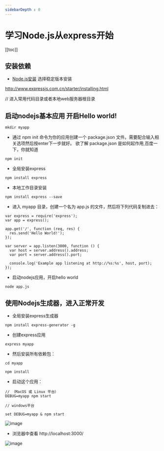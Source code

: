 ```yaml
---
sidebarDepth : 0
---
```


# 学习Node.js从express开始

[[toc]]

## 安装依赖

- [Node.js安装](https://nodejs.org/zh-cn/) 选择稳定版本安装


http://www.expressjs.com.cn/starter/installing.html

// 进入常用代码目录或者本地web服务器根目录
## 启动nodejs基本应用 开启Hello world!
```
mkdir myapp

```

- 通过 npm init 命令为你的应用创建一个 package.json 文件。需要配合输入相关选项然后按enter下一步就好。 欲了解 package.json 是如何起作用,百度一下，你就知道

```
npm init

```
- 全局安装express

```
npm install express

```

- 本地工作目录安装

```
npm install express --save

```

- 进入 myapp 目录，创建一个名为 app.js 的文件，然后将下列代码复制进去：
```
var express = require('express');
var app = express();

app.get('/', function (req, res) {
  res.send('Hello World!');
});

var server = app.listen(3000, function () {
  var host = server.address().address;
  var port = server.address().port;

  console.log('Example app listening at http://%s:%s', host, port);
});
```

- 启动nodejs应用，开启hello world

```
node app.js

```
## 使用Nodejs生成器，进入正常开发

- 全局安装express生成器

```
npm install express-generator -g

```

- 创建express应用


```
express myapp

```

- 然后安装所有依赖包：
```
cd myapp 

npm install

```
- 启动这个应用：

```
// （MacOS 或 Linux 平台）
DEBUG=myapp npm start

// windows平台

set DEBUG=myapp & npm start

```
![image](http://www.fengdb.com/public/images/express01.png)
-  浏览器中查看 http://localhost:3000/ 


![image](http://www.fengdb.com/public/images/express02.png)


 



